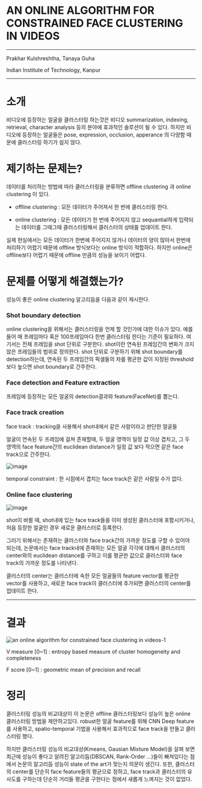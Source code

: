 # AN ONLINE ALGORITHM FOR CONSTRAINED FACE CLUSTERING IN VIDEOS

---

Prakhar Kulshreshtha, Tanaya Guha

Indian Institute of Technology, Kanpur

---

# 소개

비디오에 등장하는 얼굴을 클러스터링 하는것은 비디오 summarization, indexing, retrieval, character analysis 등의 분야에 효과적인 솔루션이 될 수 있다. 하지만 비디오에 등장하는 얼굴들은 pose, expression, occlusion, apperance 의 다양함 때문에 클러스터링 하기가 쉽지 않다.


# 제기하는 문제는? 

데이터를 처리하는 방법에 따라 클러스터링을 분류하면 offline clustering 과 online clustering 이 있다.

* offline clustering : 모든 데이터가 주어져서 한 번에 클러스터링 한다.

* online clustering : 모든 데이터가 한 번에 주어지지 않고 sequantial하게 입력되는 데이터를 그때그때 클러스터링해서 클러스터의 상태를 업데이트 한다.

실제 현실에서는 모든 데이터가 한번에 주어지지 않거나 데이터의 양이 많아서 한번에 처리하기 어렵기 때문에 offline 방식보다는 online 방식이 적합하다. 하지만 online은 offline보다 어렵기 때문에 offline 만큼의 성능을 보이기 어렵다.

# 문제를 어떻게 해결했는가?

성능이 좋은 online clustering 알고리듬을 다음과 같이 제시한다. 

### Shot boundary detection

online clustering을 위해서는 클러스터링을 언제 할 것인가에 대한 이슈가 있다. 예를 들어 매 프레임마다 혹은 100프레임마다 한번 클러스터링 한다는 기준이 필요하다. 여기서는 전체 프레임을 shot 단위로 구분한다. shot이란 연속된 프레임간의 변화가 크지 않은 프레임들의 범위로 정의한다. shot 단위로 구분하기 위해 shot boundary를 detection하는데, 연속된 두 프레임간의 픽셀들의 차를 평균한 값이 지정된 threshold보다 높으면 shot boundary로 간주한다.

### Face detection and Feature extraction

프레임에 등장하는 모든 얼굴의 detection결과와 feature(FaceNet)를 뽑는다.

### Face track creation

face track : tracking을 사용해서 shot내에서 같은 사람이라고 판단한 얼굴들

얼굴이 연속된 두 프레임에 걸쳐 존재할때, 두 얼굴 영역이 일정 값 이상 겹치고, 그 두 영역의 face feature간의 euclidean distance가 일정 값 보다 작으면 같은 face track으로 간주한다.

![image](https://user-images.githubusercontent.com/23207379/51081834-e7721200-173c-11e9-984f-db7baa3f2624.png)

temporal constraint : 한 시점에서 겹치는 face track은 같은 사람일 수가 없다.

### Online face clustering 

![image](https://user-images.githubusercontent.com/23207379/51081843-0ec8df00-173d-11e9-8873-07f3f8389fe9.png)

shot이 바뀔 때, shot내에 있는 face track들을 이미 생성된 클러스터에 포함시키거나, 처음 등장한 얼굴인 경우 새로운 클러스터로 등록한다.

그러기 위해서는 존재하는 클러스터와 face track간의 가까운 정도를 구할 수 있어야 되는데, 논문에서는 face track내에 존재하는 모든 얼굴 각각에 대해서 클러스터의 center와의 euclidean distance를 구하고 이를 평균한 값으로 클러스터와 face track의 가까운 정도를 나타낸다.

클러스터의 center는 클러스터에 속한 모든 얼굴들의 feature vector를 평균한 vector를 사용하고, 새로운 face track이 클러스터에 추가되면 클러스터의 center를 업데이트 한다.

---

# 결과

![an online algorithm for constrained face clustering in videos-1](https://user-images.githubusercontent.com/23207379/51081658-5b5deb80-1738-11e9-828e-c0d2cf87584c.png)

V measure [0~1] : entropy based measure of cluster homogeneity and completeness

F score [0~1] : geometric mean of precision and recall 

# 정리 
클러스터링 성능의 비교대상이 
이 논문은 offline 클러스터링보다 성능이 높은 online 클러스터링 방법을 제안하고있다. robust한 얼굴 feature를 위해 CNN Deep feature를 사용하고, spatio-temporal 기법을 사용해서 효과적으로 face track을 만들고 클러스터링 했다. 

하지만 클러스터링 성능의 비교대상(Kmeans, Gausian Mixture Model)을 살펴 보면 최근에 성능이 좋다고 알려진 알고리듬(DBSCAN, Rank-Order ...)들이 빠져있다는 점에서 논문의 알고리듬 성능이 state of the art가 맞는지 의문이 생긴다. 또한, 클러스터의 center를 단순히 face feature들의 평균으로 정하고, face track과 클러스터의 유사도를 구하는데 단순히 거리들 평균을 구한다는 점에서 새롭게 느껴지는 것이 없었다.
